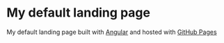 # My default landing page

My default landing page built with [Angular](https://angular.io/) and hosted with [GitHub Pages](https://pages.github.com/)
